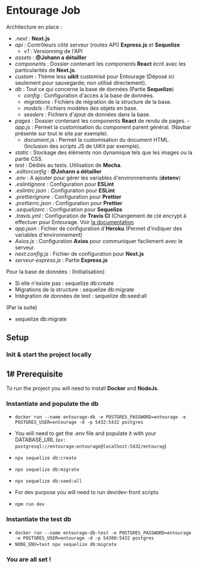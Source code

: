 # Entourage Job

Architecture en place :

- _.next_ : **Next.js**
- _api_ : Contrôleurs côté serveur (routes API) **Express.js** et **Sequelize**
  - _v1_ : Versionning de l'API
- _assets_ : **@Johann a détailler**
- _components_ : Dossier contenant les components **React** écrit avec les particularités de **Next.js**.
- _custom_ : Thème less **uikit** customisé pour Entourage (Déposé ici seulement pour sauvegarde; non utilisé directement).
- _db_ : Tout ce qui concerne la base de données (Partie **Sequelize**)
  - _config_ : Configuration d'accès à la base de données.
  - _migrations_ : Fichiers de migration de la structure de la base.
  - _models_ : Fichiers modèles des objets en base.
  - _seeders_ : Fichiers d'ajout de données dans la base.
- _pages_ : Dossier contenant les components **React** de rendu de pages.
  -_app.js_ : Permet la customisation du component parent général. (Navbar présente sur tout le site par exemple).
  - _document.js_ : Permet la customisation du document HTML. (Inclusion des scripts JS de UiKit par exemple).
- _static_ : Stockage des éléments non dynamique tels que les images ou la partie CSS.
- _test_ : Dédiés au tests. Utilisation de **Mocha**.
- _.editorconfig_ : **@Johann a détailler**
- _.env_ : A ajouter pour gérer les variables d'environnements (**dotenv**)
- _.eslintignore_ : Configuration pour **ESLint**
- _.eslintrc.json_ : Configuration pour **ESLint**
- _.prettierignore_ : Configuration pour **Prettier**
- _.prettierrc.json_ : Configuration pour **Prettier**
- _.sequelizerc_ : Configuration pour **Sequelize**
- _.travis.yml_ : Configuration de **Travis CI** (Changement de clé encrypt à effectuer pour Entourage. Voir [la documentation](https://docs.travis-ci.com/user/deployment/heroku/)
- _app.json_ : Fichier de configuration d'**Heroku** (Permet d'indiquer des variables d'environnement)
- _Axios.js_ : Configuration **Axios** pour communiquer facilement avec le serveur.
- _next.config.js_ : Fichier de configuration pour **Next.js**
- _serveur-express.js_ : Partie **Express.js**

Pour la base de données :
(Initialisation)

- Si elle n'existe pas : sequelize db:create
- Migrations de la structure : sequelize db:migrate
- Intégration de données de test : sequelize db:seed:all

(Par la suite)

- sequelize db:migrate

## Setup

### Init & start the project locally

## 1# Prerequisite

To run the project you will need to install **Docker** and **NodeJs**.

### Instantiate and populate the db
- `docker run --name entourage-db -e POSTGRES_PASSWORD=entourage -e POSTGRES_USER=entourage -d -p 5432:5432 postgres`

- You will need to get the .env file and populate it with your DATABASE_URL (`ex: postgresql://entourage:entourage@localhost:5432/entourag`)

- `npx sequelize db:create`

- `npx sequelize db:migrate`

- `npx sequelize db:seed:all`

- For dev purpose you will need to run dev/dev-front scripts

- `npm run dev`

### Instantiate the test db

- `docker run --name entourage-db-test -e POSTGRES_PASSWORD=entourage -e POSTGRES_USER=entourage -d -p 54300:5432 postgres`
- `NODE_ENV=test npx sequelize db:migrate`

### You are all set !